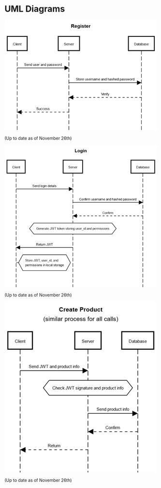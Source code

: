 # UML Diagrams
![Register](https://raw.githubusercontent.com/phillip-niakoulov/307-ecommerce-site/refs/heads/dev/register.png)

(Up to date as of November 26th)

![Login](https://raw.githubusercontent.com/phillip-niakoulov/307-ecommerce-site/refs/heads/dev/Login.png)

(Up to date as of November 26th)

![Add Product](https://raw.githubusercontent.com/phillip-niakoulov/307-ecommerce-site/refs/heads/dev/CreateProduct.png)

(Up to date as of November 26th)
